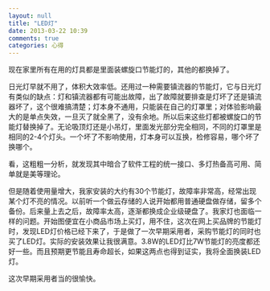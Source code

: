 ```yaml
---
layout: null
title: "LED灯"
date: 2013-03-22 10:39
comments: true
categories: 心得
---
```


现在家里所有在用的灯具都是里面装螺旋口节能灯的，其他的都换掉了。

日光灯早就不用了，体积大效率低。还用过一种需要镇流器的节能灯，它与日光灯有类似的缺点：灯和镇流器都有可能出故障，出了故障就要排查是灯坏了还是镇流器坏了，这个很难搞清楚；灯本身不通用，只能装在自己的灯罩里；对体验影响最大的是单点失效，一旦灭了就全黑了，没有余地。所以后来这些灯都被螺旋口的节能灯替换掉了。无论吸顶灯还是小吊灯，里面发光部分完全相同，不同的灯罩里是相同的2-4个灯头。一个坏了不影响使用，灯本身可以互换，检修容易，哪个坏了换哪个。

看，这粗粗一分析，就发现其中暗合了软件工程的统一接口、多灯热备高可用、简单就是美等理论。

但是随着使用量增大，我家安装的大约有30个节能灯，故障率非常高，经常出现某个灯不亮的情况。以前听一个做云存储的人说开始都用普通硬盘做存储，留多个备份。后来量上去之后，故障率太高，逐渐都换成企业级硬盘了。我家灯也面临一样的问题。开始图便宜在小商品市场上买灯，用不住，这次在网上买品牌的节能灯时，发现LED灯价格已经下来了，于是做了一次早期采用者，采购节能灯的同时也买了LED灯。实际的安装效果让我很满意。3.8W的LED灯比7W节能灯的亮度都还好一些。而且预期更节能且寿命超长，如果这两点也得到证实，我将全面换装LED灯。

这次早期采用者当的很愉快。
